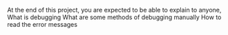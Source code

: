 At the end of this project, you are expected to be able to explain to anyone, 
What is debugging
What are some methods of debugging manually
How to read the error messages
